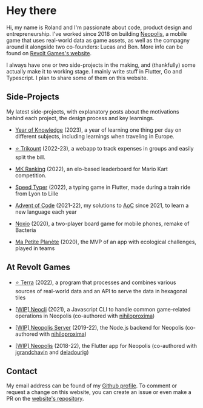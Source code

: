 # Hey there

Hi, my name is Roland and I'm passionate about code, product design and entrepreneurship. I've worked since 2018 on building [Neopolis](https://neopolis.io), a mobile game that uses real-world data as game assets, as well as the compagny around it alongside two co-founders: Lucas and Ben. More info can be found on [Revolt Games's website](https://revoltgames.io).

I always have one or two side-projects in the making, and (thankfully) some actually make it to working stage. I mainly write stuff in Flutter, Go and Typescript. I plan to share some of them on this website.

## Side-Projects

My latest side-projects, with explanatory posts about the motivations behind each project, the design process and key learnings.

* [Year of Knowledge](/pages/year_of_knowledge) (2023), a year of learning one thing per day on different subjects, including learnings when traveling in Europe.

* [⭐️ Trikount](/pages/trikount) (2022-23), a webapp to track expenses in groups and easily split the bill.

* [MK Ranking](/pages/mk_ranking) (2022), an elo-based leaderboard for Mario Kart competition.

* [Speed Typer](/pages/speed_typer) (2022), a typing game in Flutter, made during a train ride from Lyon to Lille

* [Advent of Code](/pages/advent_of_code) (2021-22), my solutions to [AoC](https://adventofcode.com) since 2021, to learn a new language each year

* [Noxio](/pages/noxio) (2020), a two-player board game for mobile phones, remake of Bacteria

* [Ma Petite Planète](/pages/ma_petite_planete) (2020), the MVP of an app with ecological challenges, played in teams

## At Revolt Games

* [⭐️ Terra](/pages/terra) (2022), a program that processes and combines various sources of real-world data and an API to serve the data in hexagonal tiles

* [[WIP] Neocli](/pages/neocli) (2021), a Javascript CLI to handle common game-related operations in Neopolis (co-authored with [nihiloproxima](https://github.com/nihiloproxima))

* [[WIP] Neopolis Server](/pages/neopolis) (2019-22), the Node.js backend for Neopolis (co-authored with [nihiloproxima](https://github.com/nihiloproxima))

* [[WIP] Neopolis](/pages/neopolis) (2018-22), the Flutter app for Neopolis (co-authored with [jgrandchavin](https://github.com/jgrandchavin) and [deladourig](https://github.com/deladourig))

## Contact

My email address can be found of my [Github profile](https://github.com/thalkz). To comment or request a change on this website, you can create an issue or even make a PR on the [website's repository](https://github.com/thalkz/blog).